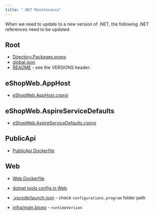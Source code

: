 ```yaml
---
title: ".NET Maintenance"
---
```


When we need to update to a new version of .NET, the following .NET references need to be updated:

## Root

- [Directory.Packages.props](https://github.com/NimblePros/eShopOnWeb/blob/main/Directory.Packages.props)
- [global.json](https://github.com/NimblePros/eShopOnWeb/blob/main/global.json)
- [README](https://github.com/NimblePros/eShopOnWeb/blob/main/README.md) - see the VERSIONS header.

## eShopWeb.AppHost

- [eShopWeb.AppHost.csproj](https://github.com/NimblePros/eShopOnWeb/blob/main/src/eShopWeb.AppHost/eShopWeb.AppHost.csproj)

## eShopWeb.AspireServiceDefaults

- [eShopWeb.AspireServiceDefaults.csproj](https://github.com/NimblePros/eShopOnWeb/blob/main/src/eShopWeb.AspireServiceDefaults/eShopWeb.AspireServiceDefaults.csproj)

## PublicApi

- [PublicApi Dockerfile](https://github.com/NimblePros/eShopOnWeb/blob/main/src/PublicApi/Dockerfile)

## Web

- [Web Dockerfile](https://github.com/NimblePros/eShopOnWeb/blob/main/src/Web/Dockerfile)
- [dotnet tools config in Web](https://github.com/NimblePros/eShopOnWeb/blob/main/src/Web/.config/dotnet-tools.json)


- [.vscode/launch.json](https://github.com/NimblePros/eShopOnWeb/blob/main/.vscode/launch.json) - check `configurations.program` folder path

- [infra/main.bicep](https://github.com/NimblePros/eShopOnWeb/blob/main/infra/main.bicep) - `runtimeVersion`
